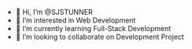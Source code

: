 - 👋 Hi, I’m @SJSTUNNER
- 👀 I’m interested in Web Development
- 🌱 I’m currently learning Full-Stack Development
- 💞️ I’m looking to collaborate on Development Project


<!---
SJSTUNNER/SJSTUNNER is a ✨ special ✨ repository because its `README.md` (this file) appears on your GitHub profile.
You can click the Preview link to take a look at your changes.
--->
